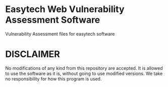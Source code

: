 # Easytech Web Vulnerability Assessment Software

Vulnerability Assessment files for easytech software


# DISCLAIMER 
No modifications of any kind from this repository are accepted.
It is allowed to use the software as it is, without going to use modified versions.
We take no responsibility for how this program is used.


